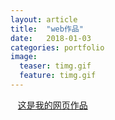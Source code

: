 ```yaml
---
layout: article
title:  "web作品"
date:   2018-01-03
categories: portfolio 
image:
  teaser: timg.gif
  feature: timg.gif
---
```

    [这是我的网页作品]( https://yanxinshu.github.io/portfolio/branch/index.html)
